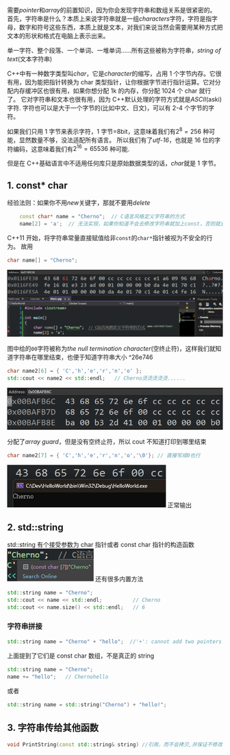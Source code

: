 需要*pointer*和*array*的前置知识，因为你会发现字符串和数组关系是很紧密的。
首先，字符串是什么？本质上来说字符串就是一组*characters*字符，字符是指字母，数字和符号这些东西，本质上就是文本，对我们来说当然会需要用某种方式把文本的形状和格式在电脑上表示出来。

单一字符、整个段落、一个单词、一堆单词......所有这些被称为字符串，_string of text_(文本字符串)

C++中有一种数字类型叫*char*，它是*character*的缩写，占用 1 个字节内存。它很有用，因为能把指针转换为 char 类型指针，让你根据字节进行指针运算。它对分配内存缓冲区也很有用，如果你想分配 1k 的内存，你分配 1024 个 char 就行了。
它对字符串和文本也很有用，因为 C++默认处理的字符方式就是*ASCII*(aski)字符.
字符也可以是大于一个字节的(比如中文、日文)，可以有 2-4 个字节的字符。

如果我们只用 1 字节来表示字符，1 字节=8bit，这意味着我们有$2^8=256$ 种可能，显然数量不够，没法适配所有语言。
所以我们有了*utf-16*，也就是 16 位的字符编码，这意味着我们有$2^{16}=65536$ 种可能.

但是在 C++基础语言中不适用任何库只是原始数据类型的话，*char*就是 1 字节。

## 1. const\* char

经验法则：如果你不用*new*关键字，那就不要用*delete*

```cpp
	const char* name = "Cherno";  // C语言风格定义字符串的方式
	name[2] = 'a';  // 无法实现，如果你知道不会去修改字符串就加上const，否则就去掉
```

C++11 开始，将字符串常量直接赋值给非`const`的`char*`指针被视为不安全的行为。
故用

```cpp
char name[] = "Cherno";
```

![](./storage%20bag/Pasted%20image%2020230705122342.png)

图中给的`00`字符被称为*the null termination character*(空终止符)，这样我们就知道字符串在哪里结束，也便于知道字符串大小 ^26e746

```cpp
char name2[6] = { 'C','h','e','r','n','o' };
std::cout << name2 << std::endl;   // Cherno烫烫烫烫烫......
```

![](./storage%20bag/Pasted%20image%2020230705123511.png)

分配了*array guard*，但是没有空终止符，所以 cout 不知道打印到哪里结束

```cpp
char name2[7] = { 'C','h','e','r','n','o','\0'}; // 直接写成0也行
```

![](./storage%20bag/Pasted%20image%2020230705123808.png)
正常输出

## 2. std::string

std::string 有个接受参数为 char 指针或者 const char 指针的构造函数
![](./storage%20bag/Pasted%20image%2020230705124249.png)
还有很多内置方法

```cpp
std::string name = "Cherno";
std::cout << name << std::endl;          // Cherno
std::cout << name.size() << std::endl;   // 6
```

### 字符串拼接

```cpp
std::string name = "Cherno" + "hello";  //'+': cannot add two pointers
```

上面提到了它们是 const char 数组，不是真正的 string

```cpp
std::string name = "Cherno";
name += "hello";   // Chernohello
```

或者

```cpp
std::string name = std::string("Cherno") + "hello!";
```

## 3. 字符串传给其他函数

```cpp
void PrintString(const std::string& string) //引用，而不会拷贝,并保证不修改
```
